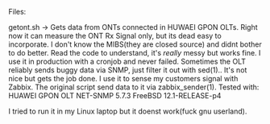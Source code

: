 Files:

getont.sh -> Gets data from ONTs connected in HUWAEI GPON OLTs. Right now it can measure the ONT Rx Signal only, but its dead easy to incorporate. I don't know the MIBS(they are closed source) and didnt bother to do better.
Read the code to understand, it's *really* messy but works fine. I use it in production with a cronjob and never failed.
Sometimes the OLT reliably sends buggy data via SNMP, just filter it out with sed(1).. It's not nice but gets the job done.
I use it to sense my customers signal with Zabbix. The original script send data to it via zabbix_sender(1).
Tested with:
HUAWEI GPON OLT
NET-SNMP 5.7.3
FreeBSD 12.1-RELEASE-p4

I tried to run it in my Linux laptop but it doenst work(fuck gnu userland).
